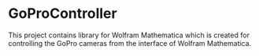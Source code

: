 # GoProController

This project contains library for Wolfram Mathematica which is created for controlling the GoPro cameras from the interface of Wolfram Mathematica.
